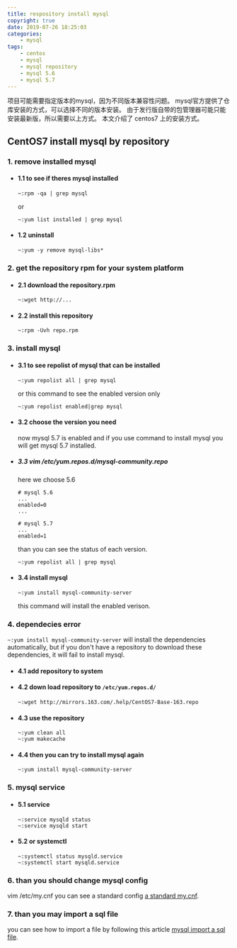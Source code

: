 ```yaml
---
title: respository install mysql
copyright: true
date: 2019-07-26 18:25:03
categories:
    - mysql
tags:
    - centos
    - mysql
    - mysql repository
    - mysql 5.6
    - mysql 5.7
---
```

项目可能需要指定版本的mysql，因为不同版本兼容性问题。
mysql官方提供了仓库安装的方式，可以选择不同的版本安装。
由于发行版自带的包管理器可能只能安装最新版，所以需要以上方式。
本文介绍了 centos7 上的安装方式。

<!-- more -->

## CentOS7 install mysql by repository

### **1. remove installed mysql**

+ #### 1.1 to see if theres mysql installed

    ```
    ~:rpm -qa | grep mysql
    ```
    or
    ```
    ~:yum list installed | grep mysql
    ```

+ #### 1.2 uninstall

    ```
    ~:yum -y remove mysql-libs*
    ```


### **2. get the repository rpm for your system platform**

+ #### 2.1 download the repository.rpm

    ```
    ~:wget http://...
    ```

+ #### 2.2 install this repository

    ```
    ~:rpm -Uvh repo.rpm
    ```

### **3. install mysql**

+ #### 3.1 to see repolist of mysql that can be installed

    ```
    ~:yum repolist all | grep mysql
    ```
    or this command to see the enabled version only
    ```
    ~:yum repolist enabled|grep mysql
    ```

+ #### 3.2 choose the version you need

    now mysql 5.7 is enabled and if you use command to install mysql you will get mysql 5.7 installed.

+ ##### 3.3 vim /etc/yum.repos.d/mysql-community.repo

    here we choose 5.6
    ```
    # mysql 5.6
    ...
    enabled=0
    ...

    # mysql 5.7
    ...
    enabled=1
    ```
    than you can see the status of each version.
    ```
    ~:yum repolist all | grep mysql
    ```

+ #### 3.4 install mysql

    ```
    ~:yum install mysql-community-server
    ```
    this command will  install the enabled verison.

### **4. dependecies error**

`~:yum install mysql-community-server` will install the dependencies automatically, but if you don't have a repository to download these dependencies, it will fail to install mysql.

+ #### 4.1 add repository to system
+ #### 4.2 down load repository to `/etc/yum.repos.d/`

    ```
    ~:wget http://mirrors.163.com/.help/CentOS7-Base-163.repo
    ```

+ #### 4.3 use the repository

    ```
    ~:yum clean all
    ~:yum makecache
    ```

+ #### 4.4 then you can try to install mysql again

    ```
    ~:yum install mysql-community-server
    ```

### **5. mysql service**

+ #### 5.1 service

    ```
    ~:service mysqld status
    ~:service mysqld start
    ```

+ #### 5.2 or systemctl

    ```
    ~:systemctl status mysqld.service
    ~:systemctl start mysqld.service
    ```

### **6. than you should change mysql config**

vim /etc/my.cnf
you can see a standard config [a standard my.cnf](https://www.jianshu.com/p/db43e8c7f977).

### **7. than you may import a sql file**

you can see how to import a file by following this article
[mysql import a sql file](https://www.jianshu.com/p/50288f95296f).
